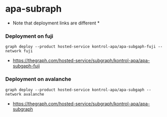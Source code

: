 # apa-subraph

* Note that deployment links are different * 

### Deployment on fuji

```
graph deploy --product hosted-service kontrol-apa/apa-subgaph-fuji --network fuji 
```
* https://thegraph.com/hosted-service/subgraph/kontrol-apa/apa-subgaph-fuji 

### Deployment on avalanche
```
graph deploy --product hosted-service kontrol-apa/apa-subgaph --network avalanche 
```
* https://thegraph.com/hosted-service/subgraph/kontrol-apa/apa-subgraph